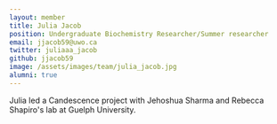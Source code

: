 ```yaml
---
layout: member
title: Julia Jacob
position: Undergraduate Biochemistry Researcher/Summer researcher
email: jjacob59@uwo.ca
twitter: juliaaa_jacob
github: jjacob59
image: /assets/images/team/julia_jacob.jpg
alumni: true
---
```


Julia led a Candescence project with Jehoshua Sharma and Rebecca Shapiro's lab at Guelph University.